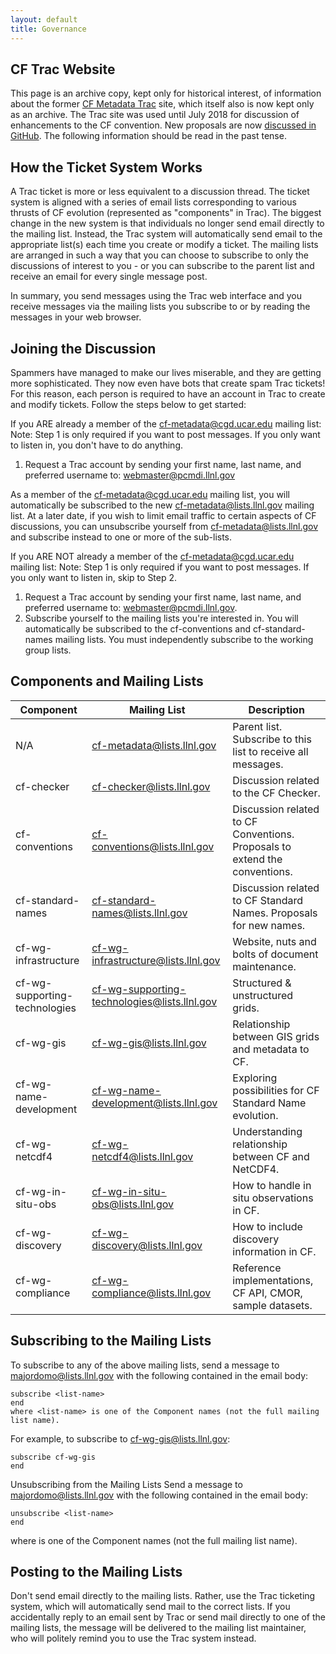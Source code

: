 ```yaml
---
layout: default
title: Governance
---
```


## CF Trac Website

This page is an archive copy, kept only for historical interest, of information about the former [CF Metadata Trac](Data/trac.html) site, which itself also is now kept only as an archive. The Trac site was used until July 2018 for discussion of enhancements to the CF convention. New proposals are now [discussed in GitHub](discussion.html). The following information should be read in the past tense.


## How the Ticket System Works

A Trac ticket is more or less equivalent to a discussion thread. The ticket system is aligned with a series of email lists corresponding to various thrusts of CF evolution (represented as "components" in Trac). The biggest change in the new system is that individuals no longer send email directly to the mailing list. Instead, the Trac system will automatically send email to the appropriate list(s) each time you create or modify a ticket. The mailing lists are arranged in such a way that you can choose to subscribe to only the discussions of interest to you - or you can subscribe to the parent list and receive an email for every single message post.

In summary, you send messages using the Trac web interface and you receive messages via the mailing lists you subscribe to or by reading the messages in your web browser.



## Joining the Discussion

Spammers have managed to make our lives miserable, and they are getting more sophisticated. They now even have bots that create spam Trac tickets! For this reason, each person is required to have an account in Trac to create and modify tickets. Follow the steps below to get started:

If you ARE already a member of the cf-metadata@cgd.ucar.edu mailing list:
Note: Step 1 is only required if you want to post messages. If you only want to listen in, you don't have to do anything.

1. Request a Trac account by sending your first name, last name, and preferred username to: webmaster@pcmdi.llnl.gov

As a member of the cf-metadata@cgd.ucar.edu mailing list, you will automatically be subscribed to the new cf-metadata@lists.llnl.gov mailing list. At a later date, if you wish to limit email traffic to certain aspects of CF discussions, you can unsubscribe yourself from cf-metadata@lists.llnl.gov and subscribe instead to one or more of the sub-lists.

 
If you ARE NOT already a member of the cf-metadata@cgd.ucar.edu mailing list: 
Note: Step 1 is only required if you want to post messages. If you only want to listen in, skip to Step 2.

1. Request a Trac account by sending your first name, last name, and preferred username to: webmaster@pcmdi.llnl.gov.
2. Subscribe yourself to the mailing lists you're interested in. You will automatically be subscribed to the cf-conventions and cf-standard-names mailing lists. You must independently subscribe to the working group lists.
 

## Components and Mailing Lists

Component	| Mailing List | Description
--- | --- | ---
N/A | cf-metadata@lists.llnl.gov | Parent list. Subscribe to this list to receive all messages.
cf-checker | cf-checker@lists.llnl.gov | Discussion related to the CF Checker. 
cf-conventions | cf-conventions@lists.llnl.gov |Discussion related to CF Conventions. Proposals to extend the conventions.
cf-standard-names | cf-standard-names@lists.llnl.gov | Discussion related to CF Standard Names. Proposals for new names.
cf-wg-infrastructure | cf-wg-infrastructure@lists.llnl.gov | Website, nuts and bolts of document maintenance.
cf-wg-supporting-technologies | cf-wg-supporting-technologies@lists.llnl.gov | Structured & unstructured grids.
cf-wg-gis | cf-wg-gis@lists.llnl.gov | Relationship between GIS grids and metadata to CF.
cf-wg-name-development | cf-wg-name-development@lists.llnl.gov | Exploring possibilities for CF Standard Name evolution.
cf-wg-netcdf4 | cf-wg-netcdf4@lists.llnl.gov | Understanding relationship between CF and NetCDF4.
cf-wg-in-situ-obs | cf-wg-in-situ-obs@lists.llnl.gov | How to handle in situ observations in CF.
cf-wg-discovery | cf-wg-discovery@lists.llnl.gov | How to include discovery information in CF.
cf-wg-compliance | cf-wg-compliance@lists.llnl.gov | Reference implementations, CF API, CMOR, sample datasets.
 

## Subscribing to the Mailing Lists

To subscribe to any of the above mailing lists, send a message to majordomo@lists.llnl.gov with the following contained in the email body:

    subscribe <list-name>
    end
    where <list-name> is one of the Component names (not the full mailing list name).

For example, to subscribe to cf-wg-gis@lists.llnl.gov:

    subscribe cf-wg-gis
    end

Unsubscribing from the Mailing Lists
Send a message to majordomo@lists.llnl.gov with the following contained in the email body:

    unsubscribe <list-name>
    end

where <list-name> is one of the Component names (not the full mailing list name).

## Posting to the Mailing Lists

Don't send email directly to the mailing lists. Rather, use the Trac ticketing system, which will automatically send mail to the correct lists. If you accidentally reply to an email sent by Trac or send mail directly to one of the mailing lists, the message will be delivered to the mailing list maintainer, who will politely remind you to use the Trac system instead.
